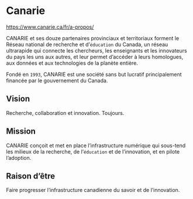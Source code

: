 # Canarie

https://www.canarie.ca/fr/a-propos/

CANARIE et ses douze partenaires provinciaux et territoriaux forment le Réseau national de recherche et d’`éducation` du Canada, un réseau ultrarapide qui connecte les chercheurs, les enseignants et les innovateurs du pays les uns aux autres, et leur permet d’accéder à leurs homologues, aux données et aux technologies de la planète entière.

Fondé en `1993`, CANARIE est une société sans but lucratif principalement financée par le gouvernement du Canada.

## Vision
Recherche, collaboration et innovation. Toujours.

## Mission
CANARIE conçoit et met en place l’infrastructure numérique qui sous-tend les milieux de la recherche, de l’`éducation` et de l’innovation, et en pilote l’adoption.

## Raison d’être
Faire progresser l’infrastructure canadienne du savoir et de l’innovation.
